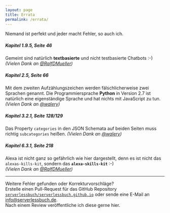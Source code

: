 ```yaml
---
layout: page
title: Errata
permalink: /errata/
---
```


Niemand ist perfekt und jeder macht Fehler, so auch ich.

##### Kapitel 1.9.5, Seite 46

Gemeint sind natürlich **textbasierte** und nicht testbasierte Chatbots :-)  
_(Vielen Dank an [@RalfDMueller](https://twitter.com/RalfDMueller))_

##### Kapitel 2.5, Seite 66

Mit dem zweiten Aufzählungszeichen werden fälschlicherweise zwei Sprachen genannt.
Die Programmiersprache **Python** in Version 2.7 ist natürlich eine eigenständige Sprache und hat nichts mit JavaScript zu tun.  
_(Vielen Dank an [@walery](https://twitter.com/walery))_

##### Kapitel 3.2.1, Seite 128/129

Das Property `categories` in den JSON Schemata auf beiden Seiten muss richtig `subcategories` heißen.
_(Vielen Dank an [@walery](https://twitter.com/walery))_

##### Kapitel 6.3.1, Seite 218

Alexa ist nicht ganz so gefährlich wie hier dargestellt, denn es ist nicht das `alexas-kills-kit`, sondern das **`alexa-skills-kit`** :-)  
_(Vielen Dank an [@RalfDMueller](https://twitter.com/RalfDMueller))_

---

Weitere Fehler gefunden oder Korrekturvorschläge?  
Erstelle einen Pull-Request für das GitHub Repository [`serverlessbuch/serverlessbuch.github.io`](https://github.com/serverlessbuch/serverlessbuch.github.io)
oder sende eine E-Mail an [info@serverlessbuch.de](mailto:info@serverlessbuch.de).  
Nach einem Review veröffentliche ich diese gerne hier.
